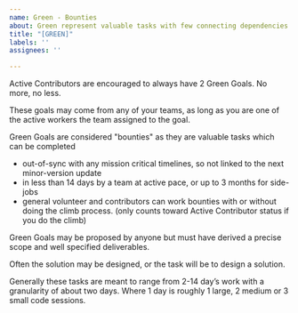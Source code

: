 ```yaml
---
name: Green - Bounties
about: Green represent valuable tasks with few connecting dependencies
title: "[GREEN]"
labels: ''
assignees: ''

---
```


Active Contributors are encouraged to always have 2 Green Goals.
No more, no less.

These goals may come from any of your teams, as long as you are one of the active workers the team assigned to the goal.

Green Goals are considered "bounties" as they are valuable tasks which can be completed
- out-of-sync with any mission critical timelines, so not linked to the next minor-version update
- in less than 14 days by a team at active pace, or up to 3 months for side-jobs
- general volunteer and contributors can work bounties with or without doing the climb process. 
   (only counts toward Active Contributor status if you do the climb)

Green Goals may be proposed by anyone but must have derived a precise scope and well specified deliverables.

Often the solution may be designed, or the task will be to design a solution. 

Generally these tasks are meant to range from 2-14 day’s work with a granularity of about two days. Where 1 day is roughly 1 large, 2 medium or 3 small code sessions.

